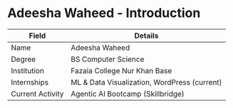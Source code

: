 # Adeesha Waheed - Introduction

| Field            | Details                                         |
|------------------|------------------------------------------------|
| Name             | Adeesha Waheed                                  |
| Degree           | BS Computer Science                             |
| Institution      | Fazaia College Nur Khan Base                    |
| Internships      | ML & Data Visualization, WordPress (current)    |
| Current Activity | Agentic AI Bootcamp (Skillbridge)               | 